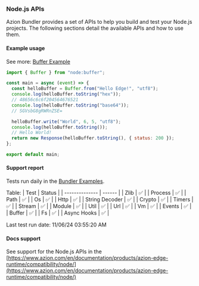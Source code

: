 ### Node.js APIs

Azion Bundler provides a set of APIs to help you build and test your Node.js projects. The following sections detail the available APIs and how to use them.

#### Example usage

See more: [Buffer Example](https://github.com/aziontech/bundler-examples/tree/main/examples/runtime-apis/nodejs/buffer)

```javascript
import { Buffer } from "node:buffer";

const main = async (event) => {
  const helloBuffer = Buffer.from("Hello Edge!", "utf8");
  console.log(helloBuffer.toString("hex"));
  // 48656c6c6f204564676521
  console.log(helloBuffer.toString("base64"));
  // SGVsbG8gRWRnZSE=

  helloBuffer.write("World", 6, 5, "utf8");
  console.log(helloBuffer.toString());
  // Hello World!
  return new Response(helloBuffer.toString(), { status: 200 });
};

export default main;

```

#### Support report

Tests run daily in the [Bundler Examples](https://github.com/aziontech/bundler-examples/tree/main/examples/runtime-apis/nodejs).

Table:
| Test           | Status |
| -------------- | ------ |
| Zlib           | ✅      |
| Process        | ✅      |
| Path           | ✅      |
| Os             | ✅      |
| Http           | ✅      |
| String Decoder | ✅      |
| Crypto         | ✅      |
| Timers         | ✅      |
| Stream         | ✅      |
| Module         | ✅      |
| Util           | ✅      |
| Url            | ✅      |
| Vm             | ✅      |
| Events         | ✅      |
| Buffer         | ✅      |
| Fs             | ✅      |
| Async Hooks    | ✅      |

Last test run date: 11/06/24 03:55:20 AM
#### Docs support

See support for the Node.js APIs in the [https://www.azion.com/en/documentation/products/azion-edge-runtime/compatibility/node/](https://www.azion.com/en/documentation/products/azion-edge-runtime/compatibility/node/)

